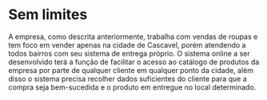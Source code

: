 # Sem limites

A empresa, como descrita anteriormente, trabalha com vendas de roupas e tem foco em vender apenas na cidade de Cascavel, porém atendendo a todos bairros com seu sistema de entrega próprio. O sistema online a ser desenvolvido terá a função de facilitar o acesso ao catálogo de produtos da empresa por parte de qualquer cliente em qualquer ponto da cidade, além disso o sistema precisa recolher dados suficientes do cliente para que a compra seja bem-sucedida e o produto em entregue no local determinado.
